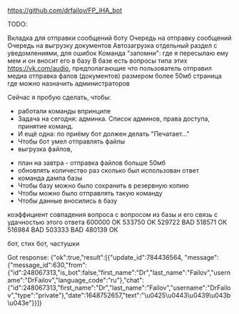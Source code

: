 https://github.com/drfailov/FP_iHA_bot


TODO:

Вкладка для отправки сообщений боту
Очередь на отправку сообщений
Очередь на выгрузку документов
Автозагрузка
отдельный раздел с уведомлениями, для ошибок
Команда "запомни": где я пересылаю ему мем и он вносит его в базу
В базе есть вопросы типа этих https://vk.com/audio, предполагающие что пользователь отправил медиа
отправка фалов (документов) размером более 50мб
страница где можно назначить администраторов

Сейчас я пробую сделать, чтобы:
+ работали команды впринципе
+ Задача на сегодня: админка. Список админов, права доступа, принятие команд.
+ И ещё одна: по приёму бот должен делать "Печатает..."
+ Чтобы бот умел отправлять файлы
+ выгрузка файлов, 
- план на завтра - отправка файлов больше 50мб
- обновлять количество раз сколько был использован ответ
- команда дампа базы
- Чтобы базу можно было сохранить в резервную копию
- Чтобы можно было отправлять такую команду
- Чтобы данные вносились в базу









коэффициент совпадения вопроса с вопросом из базы и его связь с удачностью этого ответа
600000 OK
533750 OK
529722 BAD
518571 ОК
516984 BAD
503333 BAD
480139 ОК



бот, стих
бот, частушки



Got response: {"ok":true,"result":[{"update_id":784436564,
    "message":{"message_id":630,"from":{"id":248067313,"is_bot":false,"first_name":"Dr","last_name":"Failov","username":"DrFailov","language_code":"ru"},"chat":{"id":248067313,"first_name":"Dr","last_name":"Failov","username":"DrFailov","type":"private"},"date":1648752657,"text":"\u0425\u0443\u0439\u043b\u043e"}}]}